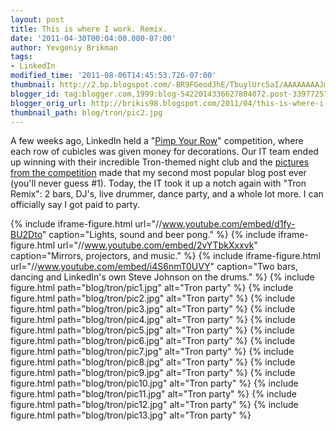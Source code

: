 ```yaml
---
layout: post
title: This is where I work. Remix.
date: '2011-04-30T00:04:00.000-07:00'
author: Yevgeniy Brikman
tags:
- LinkedIn
modified_time: '2011-08-06T14:45:53.726-07:00'
thumbnail: http://2.bp.blogspot.com/-BR9FGeodJhE/TbuylUrc5aI/AAAAAAAAJm0/2YfMM1kc22o/s72-c/IMG_0476.JPG
blogger_id: tag:blogger.com,1999:blog-5422014336627804072.post-3397725749355707615
blogger_orig_url: http://brikis98.blogspot.com/2011/04/this-is-where-i-work-remix.html
thumbnail_path: blog/tron/pic2.jpg
---
```


A few weeks ago, LinkedIn held a "[Pimp Your 
Row](http://www.ybrikman.com/writing/2011/04/01/this-is-where-i-work/)" 
competition, where each row of cubicles was given money for decorations. Our 
IT team ended up winning with their incredible Tron-themed night club and the 
[pictures from the 
competition](http://www.ybrikman.com/writing/2011/04/01/this-is-where-i-work/) 
made that my second most popular blog post ever (you'll never guess #1). 
Today, the IT took it up a notch again with "Tron Remix": 2 bars, DJ's, live 
drummer, dance party, and a whole lot more. I can officially say I got paid to 
party. 

{% include iframe-figure.html url="//www.youtube.com/embed/d1fy-BU2Dto" caption="Lights, sound and beer pong." %}
{% include iframe-figure.html url="//www.youtube.com/embed/2vYTbkXxxvk" caption="Mirrors, projectors, and music." %}
{% include iframe-figure.html url="//www.youtube.com/embed/i4S6nmT0UVY" caption="Two bars, dancing and LinkedIn's own Steve Johnson on the drums." %}
{% include figure.html path="blog/tron/pic1.jpg" alt="Tron party" %}
{% include figure.html path="blog/tron/pic2.jpg" alt="Tron party" %}
{% include figure.html path="blog/tron/pic3.jpg" alt="Tron party" %}
{% include figure.html path="blog/tron/pic4.jpg" alt="Tron party" %}
{% include figure.html path="blog/tron/pic5.jpg" alt="Tron party" %}
{% include figure.html path="blog/tron/pic6.jpg" alt="Tron party" %}
{% include figure.html path="blog/tron/pic7.jpg" alt="Tron party" %}
{% include figure.html path="blog/tron/pic8.jpg" alt="Tron party" %}
{% include figure.html path="blog/tron/pic9.jpg" alt="Tron party" %}
{% include figure.html path="blog/tron/pic10.jpg" alt="Tron party" %}
{% include figure.html path="blog/tron/pic11.jpg" alt="Tron party" %}
{% include figure.html path="blog/tron/pic12.jpg" alt="Tron party" %}
{% include figure.html path="blog/tron/pic13.jpg" alt="Tron party" %}
